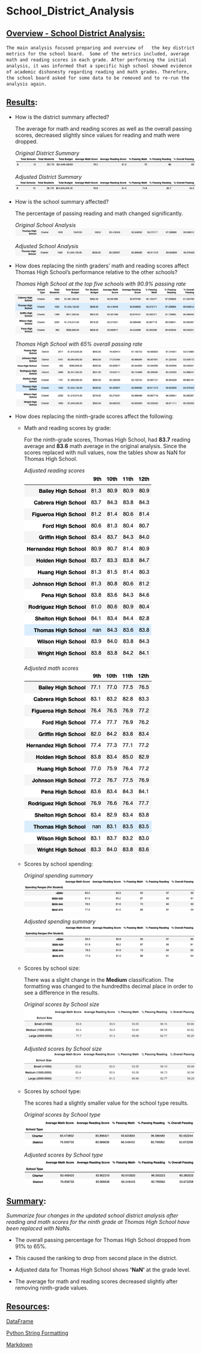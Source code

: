 # School_District_Analysis

## <u>Overview - School District Analysis:</u> 

    The main analysis focused preparing and overview of   the key district metrics for the school board.  Some of the metrics included, average math and reading scores in each grade. After performing the initial analysis, it was informed that a specific high school showed evidence of academic dishonesty regarding reading and math grades. Therefore, the school board asked for some data to be removed and to re-run the analysis again.

## <u>Results</u>: 


-   How is the district summary affected?
    
    The average for math and reading scores as well as the overall passing scores, decreased slightly since values for reading and math were dropped. 

    *Original District Summary*
    ![Old](Resources/old_district_summary.png)
    
    *Adjusted District Summary*
    ![New](Resources/new_district_summary.png)
    

-   How is the school summary affected?
    
    The percentage of passing reading and math changed significantly.
    
    *Original School Analysis*
    ![Old](Resources/old_school_summ.png)
    

    *Adjusted School Analysis*
    ![New](Resources/new_school_summ.png)
    

-   How does replacing the ninth graders’ math and reading scores affect Thomas High School’s performance relative to the other schools?

    *Thomas High School at the top five schools with 90.9% passing rate*
    ![old_ranking](Resources/thomas_top_schools.png)

    *Thomas High School with 65% overall passing rate*
    ![new_ranking](Resources/thomas_not_top_schools.png)


-   How does replacing the ninth-grade scores affect the following:
    -   Math and reading scores by grade:
        
        For the ninth-grade scores, Thomas High School, had **83.7** reading average and **83.6** math average in the original analysis. Since the scores replaced with null values, now the tables show as NaN for Thomas High School.

        *Adjusted reading scores*
        ![new_reading](Resources/new_reading_by_grade.png)

        *Adjusted math scores*
        ![new_math](Resources/new_math_by_grade.png)

    -   Scores by school spending:

        *Original spending summary*
        ![old_spending](Resources/old_spending.png)

        *Adjusted spending summary*
        ![new_spending](Resources/new_spending.png)

    -   Scores by school size:

        There was a slight change in the **Medium** classification. The formatting was changed to the hundredths decimal place in order to see a difference in the results.  

        *Original scores by School size*
        ![old_size](Resources/old_size_scores.png)

        *Adjusted scores by School size*
        ![new_size](Resources/new_size_scores.png)


    -   Scores by school type:

        The scores had a slightly smaller value for the school type results. 

        *Original scores by School type*
        ![old_type](Resources/old_school_type.png)

        *Adjusted scores by School type*
        ![new_type](Resources/new_school_type.png)

## <u>Summary</u>: 
*Summarize four changes in the updated school district analysis after reading and math scores for the ninth grade at Thomas High School have been replaced with NaNs.*

-   The overall passing percentage for Thomas High School dropped from 91% to 65%. 
    
-   This caused the ranking to drop from second place in the district.

-  Adjusted data for Thomas High School shows **'NaN'** at the grade level.

-   The average for math and reading scores decreased  slightly after removing ninth-grade values.



## <u>Resources</u>: 
[DataFrame](https://pandas.pydata.org/pandas-docs/stable/reference/api/pandas.DataFrame.set_index.html)

[Python String Formatting](https://thepythonguru.com/python-string-formatting/)

[Markdown](https://www.markdownguide.org/basic-syntax/)